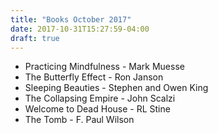 ```yaml
---
title: "Books October 2017"
date: 2017-10-31T15:27:59-04:00
draft: true
---
```


* Practicing Mindfulness - Mark Muesse
* The Butterfly Effect - Ron Janson
* Sleeping Beauties - Stephen and Owen King
* The Collapsing Empire - John Scalzi 
* Welcome to Dead House - RL Stine 
* The Tomb - F. Paul Wilson 